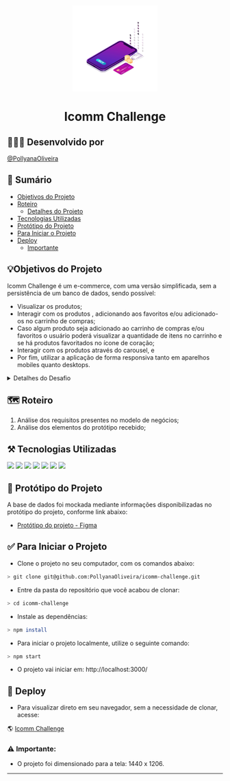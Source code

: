 
<p  align="center"><img  width='200px'  src='https://github.com/PollyanaOliveira/icomm-challenge/blob/main/src/images/readme.gif'  />

<h1  align="center">Icomm Challenge</h1>  </p>

## 👩🏾‍💻 Desenvolvido por

[@PollyanaOliveira](https://github.com/PollyanaOliveira)

## 📝 Sumário

- [Objetivos do Projeto](#objetivos)
- [Roteiro](#roteiro)
  - [Detalhes do Projeto](#detalhes)
- [Tecnologias Utilizadas](#tecnologias)
- [Protótipo do Projeto](#prototipo)
- [Para Iniciar o Projeto](#iniciar)
- [Deploy](#deploy)
  - [Importante](#importante)

<div id="objetivos">
  
## 💡Objetivos do Projeto

Icomm Challenge é um e-commerce, com uma versão simplificada, sem a persistência de um banco de dados, sendo possível:
-   Visualizar os produtos;
-   Interagir com os produtos , adicionando aos favoritos e/ou adicionado-os no carrinho de compras;
-   Caso algum produto seja adicionado ao carrinho de compras e/ou favoritos o usuário poderá visualizar a quantidade de itens no carrinho e se há produtos favoritados no ícone de coração;
-   Interagir com os produtos através do carousel, e
-   Por fim, utilizar a aplicação de forma responsiva tanto em aparelhos mobiles quanto desktops.

<div id="detalhes">
  
<details>
  <summary>Detalhes do Desafio</summary>
  
  # ICOMM Group

  ## O Teste
  
  - Utilize React;
  - Monte a estrutura de dados mock;
  - Utilize alguma lib de slider ou carousel;
  - Faça responsivo;

 ### Diferencial, não obrigatório
  - Crie um controle de estado para o carrinho com context api do React;
  - Faça deploy do app em algum serviço de cloud como netlify, vercel ou github-pages;
</details>
  
<div id="roteiro">
  
## 🗺️ Roteiro
1. Análise dos requisitos presentes no modelo de negócios;
2. Análise dos elementos do protótipo recebido;

<div id="tecnologias">
  
##  ⚒️ Tecnologias Utilizadas
<div>
  <img src="https://img.shields.io/badge/-HTML-E34F26?style=flat-square&logo=html5&logoColor=white">
  <img src="https://img.shields.io/badge/-CSS-1572B6?style=flat-square&logo=css3&logoColor=white">
  <img src="https://img.shields.io/badge/-JavaScript-yellow?style=flat-square&logo=JavaScript&logoColor=white">
  <img src="https://img.shields.io/badge/-React-61DAFB?style=flat-square&logo=React&logoColor=black">
  <img src="https://img.shields.io/badge/-Hooks-61DAFB?style=flat-square&logo=React&logoColor=black">
  <img src="https://img.shields.io/badge/-RTL-61DAFB?style=flat-square&logo=react&logoColor=black">
  <img src="https://img.shields.io/badge/-Git-F05032?style=flat-square&logo=git&logoColor=white">
</div>

<div id="prototipo">
  
## 🎲 Protótipo do Projeto
A base de dados foi mockada mediante informações disponibilizadas no protótipo do projeto, conforme link abaixo:
- [Protótipo do projeto - Figma](https://www.figma.com/file/wkI0KBTW5lcpk3WUoyBJWu/Teste-Frontend?node-id=0%3A1)

<div id="iniciar">
  
## ✅ Para Iniciar o Projeto

 - Clone o projeto no seu computador, com os comandos abaixo:
 
```bash
> git clone git@github.com:PollyanaOliveira/icomm-challenge.git
```

 - Entre da pasta do repositório que você acabou de clonar:

```bash
> cd icomm-challenge
```

 - Instale as dependências:
 
```bash
> npm install
```

 - Para iniciar o projeto localmente, utilize o seguinte comando:
 
 ```bash
> npm start
```

 - O projeto vai iniciar em: http://localhost:3000/

<div id="deploy">
  
## 🚀 Deploy

- Para visualizar direto em seu navegador, sem a necessidade de clonar, acesse:

🌎 [Icomm Challenge](https://pollyanaoliveira.github.io/icomm-challenge/#/)

<div id="importante">
  
### ⚠️ Importante:

- O projeto foi dimensionado para a tela: 1440 x 1206.

---
